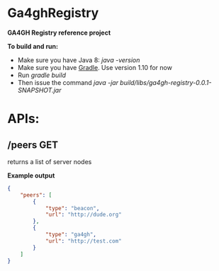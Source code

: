 # Ga4ghRegistry
**GA4GH Registry reference project**

**To build and run:**
 - Make sure you have Java 8: *java -version*
 - Make sure you have [Gradle](https://gradle.org/downloads). Use version 1.10 for now
 - Run *gradle build*
 - Then issue the command *java -jar build/libs/ga4gh-registry-0.0.1-SNAPSHOT.jar*
 
# APIs:
## /peers GET
returns a list of server nodes

**Example output**
```json
{
    "peers": [
        {
            "type": "beacon",
            "url": "http://dude.org"
        },
        {
            "type": "ga4gh",
            "url": "http://test.com"
        }
    ]
}
```
 
 

